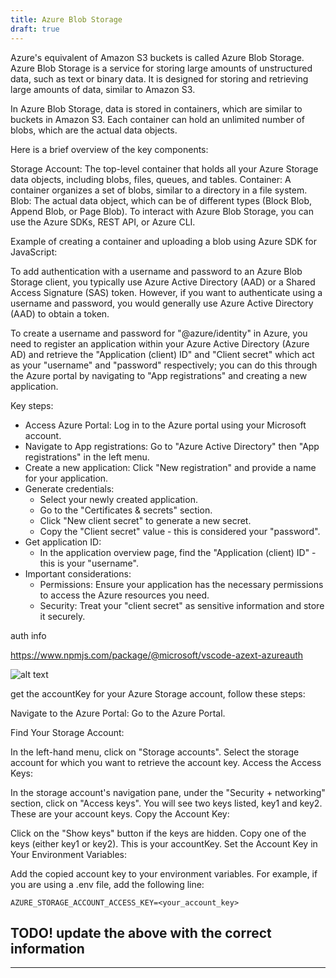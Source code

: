```yaml
---
title: Azure Blob Storage
draft: true
---
```


Azure's equivalent of Amazon S3 buckets is called Azure Blob Storage. Azure Blob Storage is a service for storing large amounts of unstructured data, such as text or binary data. It is designed for storing and retrieving large amounts of data, similar to Amazon S3.

In Azure Blob Storage, data is stored in containers, which are similar to buckets in Amazon S3. Each container can hold an unlimited number of blobs, which are the actual data objects.

Here is a brief overview of the key components:

Storage Account: The top-level container that holds all your Azure Storage data objects, including blobs, files, queues, and tables.
Container: A container organizes a set of blobs, similar to a directory in a file system.
Blob: The actual data object, which can be of different types (Block Blob, Append Blob, or Page Blob).
To interact with Azure Blob Storage, you can use the Azure SDKs, REST API, or Azure CLI.

Example of creating a container and uploading a blob using Azure SDK for JavaScript:

To add authentication with a username and password to an Azure Blob Storage client, you typically use Azure Active Directory (AAD) or a Shared Access Signature (SAS) token. However, if you want to authenticate using a username and password, you would generally use Azure Active Directory (AAD) to obtain a token.

To create a username and password for "@azure/identity" in Azure, you need to register an application within your Azure Active Directory (Azure AD) and retrieve the "Application (client) ID" and "Client secret" which act as your "username" and "password" respectively; you can do this through the Azure portal by navigating to "App registrations" and creating a new application.

Key steps:

- Access Azure Portal: Log in to the Azure portal using your Microsoft account.
- Navigate to App registrations: Go to "Azure Active Directory" then "App registrations" in the left menu.
- Create a new application: Click "New registration" and provide a name for your application.
- Generate credentials:
  - Select your newly created application.
  - Go to the "Certificates & secrets" section.
  - Click "New client secret" to generate a new secret.
  - Copy the "Client secret" value - this is considered your "password".
- Get application ID:
  - In the application overview page, find the "Application (client) ID" - this is your "username".
- Important considerations:
  - Permissions: Ensure your application has the necessary permissions to access the Azure resources you need.
  - Security: Treat your "client secret" as sensitive information and store it securely.

auth info

<https://www.npmjs.com/package/@microsoft/vscode-azext-azureauth>

![alt text](https://images.azydeco.com/azure_1.png)

get the accountKey for your Azure Storage account, follow these steps:

Navigate to the Azure Portal: Go to the Azure Portal.

Find Your Storage Account:

In the left-hand menu, click on "Storage accounts".
Select the storage account for which you want to retrieve the account key.
Access the Access Keys:

In the storage account's navigation pane, under the "Security + networking" section, click on "Access keys".
You will see two keys listed, key1 and key2. These are your account keys.
Copy the Account Key:

Click on the "Show keys" button if the keys are hidden.
Copy one of the keys (either key1 or key2). This is your accountKey.
Set the Account Key in Your Environment Variables:

Add the copied account key to your environment variables. For example, if you are using a .env file, add the following line:

```shell
AZURE_STORAGE_ACCOUNT_ACCESS_KEY=<your_account_key>
```

## TODO! update the above with the correct information

---

